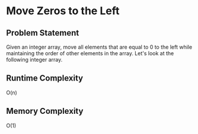# Move Zeros to the Left

## Problem Statement
Given an integer array, move all elements that are equal to 0 to the left while maintaining the order of other elements in the array. Let's look at the following integer array.

## Runtime Complexity
O(n)

## Memory Complexity
O(1)
